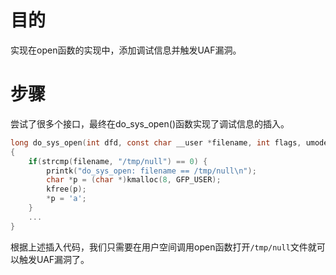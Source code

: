 # 目的

实现在open函数的实现中，添加调试信息并触发UAF漏洞。

# 步骤

尝试了很多个接口，最终在do_sys_open()函数实现了调试信息的插入。

``` c
long do_sys_open(int dfd, const char __user *filename, int flags, umode_t mode)
{
    if(strcmp(filename, "/tmp/null") == 0) {
        printk("do_sys_open: filename == /tmp/null\n");
        char *p = (char *)kmalloc(8, GFP_USER);
        kfree(p);
        *p = 'a';
    }
    ...
}
```

根据上述插入代码，我们只需要在用户空间调用open函数打开`/tmp/null`文件就可以触发UAF漏洞了。
